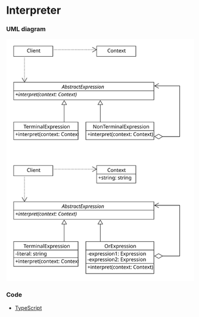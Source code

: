 # Interpreter

### UML diagram
![interpreter](img/interpreter.svg)

### Code
 - [TypeScript](interpreter.ts)
 